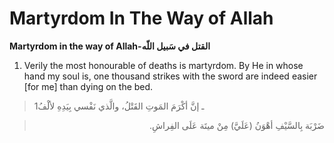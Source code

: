 Martyrdom In The Way of Allah
=============================

**Martyrdom in the way of Allah-القتل في سَبيل اللّه**

1. Verily the most honourable of deaths is martyrdom. By He in whose
hand my soul is, one thousand strikes with the sword are indeed easier
[for me] than dying on the bed.

> 1ـ إنَّ أكْرَمَ المَوتِ القَتْلُ، والَّذي نَفْسي بِيَدِهِ لألْفُ
<blockquote dir="rtl">
  <p>
ضَرْبَة بِالسَّيْفِ أهْوَنُ (عَلَيَّ) مِنْ ميتَة عَلَى الفِراشِ.
  </p>
</blockquote>



